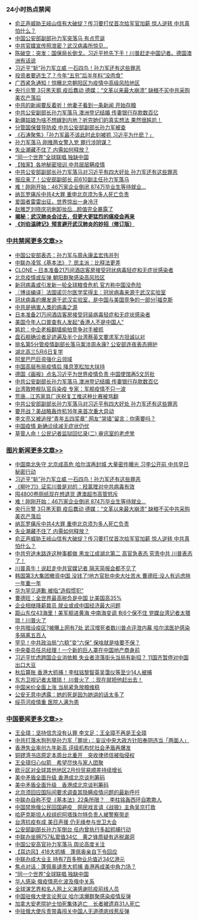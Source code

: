<div class="catlist">
<h3>24小时热点禁闻</h3>
<ul>
<li><a href="https://github.com/fqnews/bnews/blob/master/topimagenews/20200419/1315594.md">俞正声威胁王岐山信有大破绽？传习要打仗首次给军官加薪 惊人逆转 中共真怕什么？</a></li>
<li><a href="https://github.com/fqnews/bnews/blob/master/cbnews/20200420/1315717.md">中国公安部副部孙力军突落马  有点荒诞</a></li>
<li><a href="https://github.com/fqnews/bnews/blob/master/cbnews/20200420/1315757.md">中共官媒宣传照泄密？武汉病毒所惊见…</a></li>
<li><a href="https://github.com/fqnews/bnews/blob/master/cbnews/20200420/1315725.md">陈破空：突发：国保局长倒戈，习近平抢先下手！川普赶走中国记者。德国澳洲有话说 </a></li>
<li><a href="https://github.com/fqnews/bnews/blob/master/topimagenews/20200420/1315999.md">习近平“斩”孙力军立威 一石四鸟！孙力军还有这些罪恶</a></li>
<li><a href="https://github.com/fqnews/bnews/blob/master/cnnews/20200420/1315662.md">投资者要逃生了？今年“五穷”后半年料“没肉食”</a></li>
<li><a href="https://github.com/fqnews/bnews/blob/master/cbnews/20200420/1315956.md">广西紧急通知！惊曝北京朝阳区为疫情中高级风险地区</a></li>
<li><a href="https://github.com/fqnews/bnews/blob/master/topimagenews/20200420/1315920.md">央行示警 3只黑天鹅 疫后蠢动 德媒：“文革以来最大崩溃” 缺粮不买中共采购美农产落后</a></li>
<li><a href="https://github.com/fqnews/bnews/blob/master/cbnews/20200420/1315821.md">中共的新闻要反着听！他妻子看到一条新闻 开始存粮</a></li>
<li><a href="https://github.com/fqnews/bnews/blob/master/cbnews/20200420/1316007.md">中共公安副部长孙力军落马 澳洲登记结婚 传妻银行存款数百亿</a></li>
<li><a href="https://github.com/fqnews/bnews/blob/master/funmedia/20200420/1315711.md">新疆姑娘为啥不想嫁到内地？听完她们的真实想法 果然很尴尬！</a></li>
<li><a href="https://github.com/fqnews/bnews/blob/master/cnnews/20200420/1315637.md">分管国保督导防疫 中共公安部副部长孙力军被查</a></li>
<li><a href="https://github.com/fqnews/bnews/blob/master/bannedvideo/20200420/1315641.md">《石涛聚焦》「孙力军最不该此时此刻被抓 习近平为什麽？」 </a></li>
<li><a href="https://github.com/fqnews/bnews/blob/master/cbnews/20200420/1315884.md">孙力军落马 刚推两女警入党 罪行涉阴谋？</a></li>
<li><a href="https://github.com/fqnews/bnews/blob/master/topimagenews/20200420/1315748.md">失业潮藏不住了 内需如何释放？</a></li>
<li><a href="https://github.com/fqnews/bnews/blob/master/headline/20200420/1315674.md">“同一个世界”全球联唱 独缺中国</a></li>
<li><a href="https://github.com/fqnews/bnews/blob/master/cbnews/20200420/1315959.md">【独家】各地秘密培训 中共层层瞒疫情</a></li>
<li><a href="https://github.com/fqnews/bnews/blob/master/cbnews/20200420/1315990.md">中共公安部副部长孙力军落马对习近平有四大好处 孙力军还有这些罪恶</a></li>
<li><a href="https://github.com/fqnews/bnews/blob/master/cbnews/20200420/1315732.md">报应来了！公安部副部长 前610副主任孙力军落马</a></li>
<li><a href="https://github.com/fqnews/bnews/blob/master/topimagenews/20200420/1315947.md">难！刚刚开始：46万家企业倒闭 874万毕业生等待就业…</a></li>
<li><a href="https://github.com/fqnews/bnews/blob/master/topimagenews/20200420/1315756.md">纳瓦罗痛斥中共4大罪 重申北京须为多人死亡负责</a></li>
<li><a href="https://github.com/fqnews/bnews/blob/master/ssgc/20200420/1315730.md">爱国者雷雷出征，世界惊出一身冷汗</a></li>
<li><a href="https://github.com/fqnews/bnews/blob/master/yule/20200420/1315611.md">赵雅芝刘晓庆巩俐卸妆后…颜值完全暴露了</a></li>
<li><b><a href="https://github.com/fqnews/bnews/blob/master/comments/20200211/1275071.md" target="_blank">揭秘：武汉肺炎会过去，但更大更猛烈的瘟疫会再来</a></b></li>
<li><b><a href="https://github.com/fqnews/bnews/blob/master/comments/20200207/1272816.md" target="_blank">《刘伯温碑记》预言避开武汉肺炎的妙招（修订版）</a></b></li>
</ul>
</div>

<div class="catlist">
<h3><a href="https://github.com/fqnews/bnews/blob/master/cbnews/" target="_blank">中共禁闻</a><span><a href="https://github.com/fqnews/bnews/blob/master/cbnews/" target="_blank" rel="nofollow">更多文章>></a></span></h3>
<ul>
<li><a href="https://github.com/fqnews/bnews/blob/master/cbnews/20200420/1316142.md" target="_blank">中国公安部表态：孙力军与周永康孟宏伟并列</a></li>
<li><a href="https://github.com/fqnews/bnews/blob/master/cbnews/20200420/1316116.md" target="_blank">中联办凌驾《基本法》？ 民主派：比释法更差</a></li>
<li><a href="https://github.com/fqnews/bnews/blob/master/cbnews/20200420/1316109.md" target="_blank">CLONE &#8211; 日本准备21万间酒店客房接受冠状病毒轻症和无症状感染者</a></li>
<li><a href="https://github.com/fqnews/bnews/blob/master/cbnews/20200420/1316098.md" target="_blank">北京疫情或反弹 朝阳群聚感染高风险区</a></li>
<li><a href="https://github.com/fqnews/bnews/blob/master/cbnews/20200420/1316093.md" target="_blank">新冠病毒或引发新一轮全球粮食危机 官方称中国没危险</a></li>
<li><a href="https://github.com/fqnews/bnews/blob/master/cbnews/20200420/1316083.md" target="_blank">〖博谈编译〗法国诺贝尔医学奖得主：冠状病毒来源于武汉实验室</a></li>
<li><a href="https://github.com/fqnews/bnews/blob/master/cbnews/20200420/1315736.md" target="_blank">冠状病毒的爆发源于武汉实验室，是中国与美国竞争的一部分|福克斯</a></li>
<li><a href="https://github.com/fqnews/bnews/blob/master/cbnews/20200420/1315972.md" target="_blank">中共是祸害人类的病毒之源</a></li>
<li><a href="https://github.com/fqnews/bnews/blob/master/cbnews/20200420/1316051.md" target="_blank">日本准备21万间酒店客房接受冠装病毒轻症和无症状感染者</a></li>
<li><a href="https://github.com/fqnews/bnews/blob/master/cbnews/20200420/1316039.md" target="_blank">美国今年人口普查有人发起“香港人不是中国人”</a></li>
<li><a href="https://github.com/fqnews/bnews/blob/master/cbnews/20200420/1316034.md" target="_blank">尴尬：中企老板翻墙偷拍竞争对手被抓</a></li>
<li><a href="https://github.com/fqnews/bnews/blob/master/cbnews/20200420/1316033.md" target="_blank">盘石舰确诊者足迹遍及半个台湾蔡英文要求军方坦诚以对</a></li>
<li><a href="https://github.com/fqnews/bnews/blob/master/cbnews/20200420/1316032.md" target="_blank">排名第5分管疫情副部长落马案涉周永康? 公安部连夜表态拥护</a></li>
<li><a href="https://github.com/fqnews/bnews/blob/master/cbnews/20200420/1316031.md" target="_blank">湖北高三5月6日复学</a></li>
<li><a href="https://github.com/fqnews/bnews/blob/master/cbnews/20200420/1316027.md" target="_blank">阿里巴巴巨资强化云领域</a></li>
<li><a href="https://github.com/fqnews/bnews/blob/master/cbnews/20200420/1316022.md" target="_blank">中国高层布局疫情后 降息宽松加大扶持</a></li>
<li><a href="https://github.com/fqnews/bnews/blob/master/cbnews/20200420/1316016.md" target="_blank">德国《画报》点名习近平为世界疫情负责 中国使馆再5文厉批</a></li>
<li><a href="https://github.com/fqnews/bnews/blob/master/cbnews/20200420/1316007.md" target="_blank">中共公安副部长孙力军落马 澳洲登记结婚 传妻银行存款数百亿</a></li>
<li><a href="https://github.com/fqnews/bnews/blob/master/cbnews/20200420/1316001.md" target="_blank">台湾敦睦舰队官兵染疫 专家：军舰疫情不只一波</a></li>
<li><a href="https://github.com/fqnews/bnews/blob/master/cbnews/20200420/1316000.md" target="_blank">荒唐…江苏家具厂庆祝复工推这种比赛被骂翻</a></li>
<li><a href="https://github.com/fqnews/bnews/blob/master/cbnews/20200420/1315990.md" target="_blank">中共公安部副部长孙力军落马对习近平有四大好处 孙力军还有这些罪恶</a></li>
<li><a href="https://github.com/fqnews/bnews/blob/master/cbnews/20200420/1315989.md" target="_blank">要开战？美战略轰炸机16年来首次重大异动</a></li>
<li><a href="https://github.com/fqnews/bnews/blob/master/cbnews/20200420/1315988.md" target="_blank">李文亮又被追授“青年五四奖章”  网友“哭墙”留言：你需要吗？</a></li>
<li><a href="https://github.com/fqnews/bnews/blob/master/cbnews/20200420/1315987.md" target="_blank">中国疫情 新确诊续减无症状仍忧</a></li>
<li><a href="https://github.com/fqnews/bnews/blob/master/cbnews/20200420/1315982.md" target="_blank">草菅人命！公民记者监狱回忆录(二) 审讯室的老虎凳</a></li>

</ul>
</div>
<div class="catlist">
<h3><a href="https://github.com/fqnews/bnews/blob/master/topimagenews/" target="_blank">图片新闻</a><span><a href="https://github.com/fqnews/bnews/blob/master/topimagenews/" target="_blank" rel="nofollow">更多文章>></a></span></h3>
<ul>
<li><a href="https://github.com/fqnews/bnews/blob/master/topimagenews/20200420/1316099.md" target="_blank">中国南北失守 北京成高危 哈尔滨再封城 大量密件曝光 习李公开前 中共早已秘密行动</a></li>
<li><a href="https://github.com/fqnews/bnews/blob/master/topimagenews/20200420/1315999.md" target="_blank">习近平“斩”孙力军立威 一石四鸟！孙力军还有这些罪恶</a></li>
<li><a href="https://github.com/fqnews/bnews/blob/master/topimagenews/20200420/1315998.md" target="_blank">《柳叶刀》证实川普是对的：羟氯喹对中共病毒有效</a></li>
<li><a href="https://github.com/fqnews/bnews/blob/master/topimagenews/20200420/1315963.md" target="_blank">囤4800卷厕纸现在想退货 遭澳超市高管怒斥</a></li>
<li><a href="https://github.com/fqnews/bnews/blob/master/topimagenews/20200420/1315947.md" target="_blank">难！刚刚开始：46万家企业倒闭 874万毕业生等待就业…</a></li>
<li><a href="https://github.com/fqnews/bnews/blob/master/topimagenews/20200420/1315920.md" target="_blank">央行示警 3只黑天鹅 疫后蠢动 德媒：“文革以来最大崩溃” 缺粮不买中共采购美农产落后</a></li>
<li><a href="https://github.com/fqnews/bnews/blob/master/topimagenews/20200420/1315756.md" target="_blank">纳瓦罗痛斥中共4大罪 重申北京须为多人死亡负责</a></li>
<li><a href="https://github.com/fqnews/bnews/blob/master/topimagenews/20200420/1315748.md" target="_blank">失业潮藏不住了 内需如何释放？</a></li>
<li><a href="https://github.com/fqnews/bnews/blob/master/topimagenews/20200419/1315594.md" target="_blank">俞正声威胁王岐山信有大破绽？传习要打仗首次给军官加薪 惊人逆转 中共真怕什么？</a></li>
<li><a href="https://github.com/fqnews/bnews/blob/master/topimagenews/20200419/1315567.md" target="_blank">中共穷途末路连这种事都做 黑龙江成湖北第二 高官急表态 究责中共 川普表态了！</a></li>
<li><a href="https://github.com/fqnews/bnews/blob/master/topimagenews/20200419/1315550.md" target="_blank">川普真牛！说赶走中共官媒记者 隔天简报会都不见了</a></li>
<li><a href="https://github.com/fqnews/bnews/blob/master/topimagenews/20200419/1315435.md" target="_blank">韩国第3大集团撤资中国 没钱了!地方官批中央大吐苦水 曹德旺:没人有远虑拖一年重一年</a></li>
<li><a href="https://github.com/fqnews/bnews/blob/master/topimagenews/20200419/1315236.md" target="_blank">华为罕见道歉 被指“造假惯犯”</a></li>
<li><a href="https://github.com/fqnews/bnews/blob/master/topimagenews/20200419/1315235.md" target="_blank">曹德旺：全世界最高税负是中国 比美国高35%</a></li>
<li><a href="https://github.com/fqnews/bnews/blob/master/topimagenews/20200419/1315096.md" target="_blank">企业相继降薪裁员 就业或成中国经济最大问题</a></li>
<li><a href="https://github.com/fqnews/bnews/blob/master/topimagenews/20200418/1315027.md" target="_blank">距山东仅43海里！美军舰进黄海 中南海变调 有6个保不住 党媒台湾记者太猥琐！川普火了</a></li>
<li><a href="https://github.com/fqnews/bnews/blob/master/topimagenews/20200418/1314992.md" target="_blank">中共暗设疫区?被曝上网有7处 武汉增死者数川普点评泄内幕 哈尔滨医护感染多隔离五百人</a></li>
<li><a href="https://github.com/fqnews/bnews/blob/master/topimagenews/20200418/1314904.md" target="_blank">罕见！中共政治局“六稳”变“六保” 保啥就是啥要不保？</a></li>
<li><a href="https://github.com/fqnews/bnews/blob/master/topimagenews/20200418/1314876.md" target="_blank">中央委员任总经理！一个新的巨人罩在中国地产商身前</a></li>
<li><a href="https://github.com/fqnews/bnews/blob/master/topimagenews/20200418/1314875.md" target="_blank">习近平忧虑跨国企业消依赖 失业者流落街头当局有新招？ 11国齐暂停对中国出口大豆</a></li>
<li><a href="https://github.com/fqnews/bnews/blob/master/topimagenews/20200418/1314843.md" target="_blank">秋后算账 香港大抓捕！李柱铭黎智英吴霭仪等至少14人被捕</a></li>
<li><a href="https://github.com/fqnews/bnews/blob/master/topimagenews/20200418/1314837.md" target="_blank">东方卫视记者太猥琐！ 川普火了 ：现在就把他赶出去！</a></li>
<li><a href="https://github.com/fqnews/bnews/blob/master/topimagenews/20200418/1314831.md" target="_blank">中国米价全面上涨 当局紧急放粮维稳</a></li>
<li><a href="https://github.com/fqnews/bnews/blob/master/topimagenews/20200418/1314811.md" target="_blank">公安无意中透露：她的死是因为她讲的话太多了</a></li>
<li><a href="https://github.com/fqnews/bnews/blob/master/topimagenews/20200418/1314810.md" target="_blank">绥芬河疫情重 医院人满为患</a></li>

</ul>
</div>
<div class="catlist">
<h3><a href="https://github.com/fqnews/bnews/blob/master/headline/" target="_blank">中国要闻</a><span><a href="https://github.com/fqnews/bnews/blob/master/headline/" target="_blank" rel="nofollow">更多文章>></a></span></h3>
<ul>
<li><a href="https://github.com/fqnews/bnews/blob/master/headline/20200420/1316128.md" target="_blank">王全璋：坚持信念没有认罪 李文足：王全璋不再是王全璋</a></li>
<li><a href="https://github.com/fqnews/bnews/blob/master/headline/20200420/1316104.md" target="_blank">中共打落水狗列举孙力军「罪状」：妄议中央大政方针阳奉阴违当「两面人」</a></li>
<li><a href="https://github.com/fqnews/bnews/blob/master/headline/20200420/1316100.md" target="_blank">香港失业率创九年新高  评级机构忧社会矛盾再爆发</a></li>
<li><a href="https://github.com/fqnews/bnews/blob/master/headline/20200420/1316095.md" target="_blank">铜锣湾书店原定本周台北重开　突收律师信被指侵权</a></li>
<li><a href="https://github.com/fqnews/bnews/blob/master/headline/20200420/1316094.md" target="_blank">王全璋归心似箭　希望尽快与家人团聚</a></li>
<li><a href="https://github.com/fqnews/bnews/blob/master/headline/20200420/1316082.md" target="_blank">欧元区对全球其他地区2月份贸易顺差持续增长</a></li>
<li><a href="https://github.com/fqnews/bnews/blob/master/headline/20200420/1316080.md" target="_blank">美中矛盾全面升级  香港成北京谈判筹码</a></li>
<li><a href="https://github.com/fqnews/bnews/blob/master/headline/20200420/1316079.md" target="_blank">美中矛盾全面升级　香港成北京谈判筹码</a></li>
<li><a href="https://github.com/fqnews/bnews/blob/master/headline/20200420/1316069.md" target="_blank">北京须回应国际间要求调查其隐瞒疫情问题的最新呼吁</a></li>
<li><a href="https://github.com/fqnews/bnews/blob/master/headline/20200420/1316062.md" target="_blank">中联办自称不受《基本法》22条所限？　李柱铭轰西环自欺欺人</a></li>
<li><a href="https://github.com/fqnews/bnews/blob/master/headline/20200420/1316061.md" target="_blank">中国禁旅俄公民回国避疫　网民戏言请《战狼》主角吴京打救</a></li>
<li><a href="https://github.com/fqnews/bnews/blob/master/headline/20200420/1316057.md" target="_blank">哈萨克斯坦人权组织阿塔珠尔特负责人被警察带走</a></li>
<li><a href="https://github.com/fqnews/bnews/blob/master/headline/20200420/1316052.md" target="_blank">台湾抗疫有成 美日声援 仍无缘参与世卫大会</a></li>
<li><a href="https://github.com/fqnews/bnews/blob/master/headline/20200420/1316046.md" target="_blank">公安部副部长孙力军倒台  任内曾执行多起抓捕行动</a></li>
<li><a href="https://github.com/fqnews/bnews/blob/master/headline/20200420/1316028.md" target="_blank">中联办坐拥757私窦值34亿　黄之锋质疑有逃税漏洞</a></li>
<li><a href="https://github.com/fqnews/bnews/blob/master/headline/20200420/1316024.md" target="_blank">中国公安高官孙力军落马 舆论高度关注</a></li>
<li><a href="https://github.com/fqnews/bnews/blob/master/headline/20200420/1315994.md" target="_blank">【耳边风】418大抓捕　蓬佩奥亲自下令回应</a></li>
<li><a href="https://github.com/fqnews/bnews/blob/master/headline/20200420/1315929.md" target="_blank">中联办成大业主     持有7百多物业总值近34亿港元</a></li>
<li><a href="https://github.com/fqnews/bnews/blob/master/headline/20200420/1315742.md" target="_blank">焦点对话：蓬佩奥谴责大抓捕 香港再成美中角力场？</a></li>
<li><a href="https://github.com/fqnews/bnews/blob/master/headline/20200420/1315674.md" target="_blank">“同一个世界”全球联唱 独缺中国</a></li>
<li><a href="https://github.com/fqnews/bnews/blob/master/headline/20200420/1315621.md" target="_blank">华人感染 俄疫情恶化波及俄中关系</a></li>
<li><a href="https://github.com/fqnews/bnews/blob/master/headline/20200420/1315608.md" target="_blank">全球演艺界和名人网上义演感谢抗疫前线人员</a></li>
<li><a href="https://github.com/fqnews/bnews/blob/master/headline/20200420/1315595.md" target="_blank">中国驻俄大使言论惹议 哈尔滨爆群聚感染疫情反弹</a></li>
<li><a href="https://github.com/fqnews/bnews/blob/master/headline/20200419/1315577.md" target="_blank">加拿大安老院护士怕死集体逃亡　长者被遗弃31人死亡</a></li>
<li><a href="https://github.com/fqnews/bnews/blob/master/headline/20200419/1315575.md" target="_blank">中驻俄大使斥责带毒闯关中国人无道德底线惹反弹</a></li>

</ul>
</div>